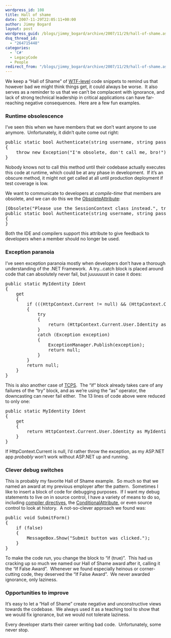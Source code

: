 ```yaml
---
wordpress_id: 108
title: Hall of shame
date: 2007-11-29T22:05:11+00:00
author: Jimmy Bogard
layout: post
wordpress_guid: /blogs/jimmy_bogard/archive/2007/11/29/hall-of-shame.aspx
dsq_thread_id:
  - "264715448"
categories:
  - 'C#'
  - LegacyCode
  - People
redirect_from: "/blogs/jimmy_bogard/archive/2007/11/29/hall-of-shame.aspx/"
---
```

We keep a &#8220;Hall of Shame&#8221; of [WTF-level](http://worsethanfailure.com/) code snippets&nbsp;to remind us that however bad we might think things get, it could always be worse.&nbsp; It also serves as a reminder to us that we can&#8217;t be complacent with ignorance, and lack of strong technical leadership in critical applications can have far-reaching negative consequences.&nbsp; Here are a few fun examples.

### Runtime obsolescence

I&#8217;ve seen this when we have members that we don&#8217;t want anyone to use anymore.&nbsp; Unfortunately, it didn&#8217;t quite come out right:

<div class="CodeFormatContainer">
  <pre><span class="kwrd">public</span> <span class="kwrd">static</span> <span class="kwrd">bool</span> Authenticate(<span class="kwrd">string</span> username, <span class="kwrd">string</span> password)
{
    <span class="kwrd">throw</span> <span class="kwrd">new</span> Exception(<span class="str">"I'm obsolete, don't call me, bro!"</span>);
}
</pre>
</div>

Nobody knows not to call this method until their codebase actually executes this code at runtime, which could be at any phase in development.&nbsp; If it&#8217;s an obscure method, it might not get called at all until production deployment if test&nbsp;coverage is low.

We want to communicate to developers at _compile-time_ that members are obsolete, and we can do this we the [ObsoleteAttribute](http://msdn2.microsoft.com/en-us/library/system.obsoleteattribute.aspx):

<div class="CodeFormatContainer">
  <pre>[Obsolete(<span class="str">"Please use the SessionContext class instead."</span>, <span class="kwrd">true</span>)]
<span class="kwrd">public</span> <span class="kwrd">static</span> <span class="kwrd">bool</span> Authenticate(<span class="kwrd">string</span> username, <span class="kwrd">string</span> password)
{
}
</pre>
</div>

Both the IDE and compilers support this attribute to give feedback to developers when a member should no longer be used.

### Exception paranoia

I&#8217;ve seen exception paranoia mostly when developers don&#8217;t have a thorough understanding of the .NET Framework.&nbsp; A try&#8230;catch block is placed around code that can absolutely never fail, but juuuuuust in case it does:

<div class="CodeFormatContainer">
  <pre><span class="kwrd">public</span> <span class="kwrd">static</span> MyIdentity Ident
{
    get
    {
        <span class="kwrd">if</span> (((HttpContext.Current != <span class="kwrd">null</span>) && (HttpContext.Current.User != <span class="kwrd">null</span>)) && (HttpContext.Current.User.Identity != <span class="kwrd">null</span>))
        {
            <span class="kwrd">try</span>
            {
                <span class="kwrd">return</span> (HttpContext.Current.User.Identity <span class="kwrd">as</span> MyIdentity);
            }
            <span class="kwrd">catch</span> (Exception exception)
            {
                ExceptionManager.Publish(exception);
                <span class="kwrd">return</span> <span class="kwrd">null</span>;
            }
        }
        <span class="kwrd">return</span> <span class="kwrd">null</span>;
    }
}
</pre>
</div>

This is also another case of [TCPS](http://grabbagoft.blogspot.com/2007/11/stop-madness.html).&nbsp; The &#8220;if&#8221; block already takes care of any failures of the &#8220;try&#8221; block, and as we&#8217;re using the &#8220;as&#8221; operator, the downcasting can never fail either.&nbsp; The 13 lines of code above were reduced to only one:

<div class="CodeFormatContainer">
  <pre><span class="kwrd">public</span> <span class="kwrd">static</span> MyIdentity Ident
{
    get
    {
        <span class="kwrd">return</span> HttpContext.Current.User.Identity <span class="kwrd">as</span> MyIdentity;
    }
}
</pre>
</div>

If HttpContext.Current is null, I&#8217;d rather throw the exception, as my ASP.NET app _probably_ won&#8217;t work without ASP.NET up and running.

### Clever debug switches

This is probably my favorite Hall of Shame example. &nbsp;So much so that we named an award at my previous employer after the pattern.&nbsp; Sometimes I like to insert a block of code for debugging purposes.&nbsp; If I want my debug statements to live on in source control, I have a variety of means to do so, including [compiler directives](http://msdn2.microsoft.com/en-us/library/4y6tbswk(VS.80).aspx), the [ConditionalAttribute](http://msdn2.microsoft.com/en-us/library/system.diagnostics.conditionalattribute.aspx),&nbsp;or even source control to look at history.&nbsp; A not-so-clever approach we found was:

<div class="CodeFormatContainer">
  <pre><span class="kwrd">public</span> <span class="kwrd">void</span> SubmitForm()
{
    <span class="kwrd">if</span> (<span class="kwrd">false</span>)
    {
        MessageBox.Show(<span class="str">"Submit button was clicked."</span>);
    }
}
</pre>
</div>

To make the code run, you&nbsp;change the block to&nbsp;&#8220;if (true)&#8221;.&nbsp; This had us cracking up so much we named our Hall of Shame award after it, calling it the &#8220;If False Award&#8221;.&nbsp; Whenever we found especially heinous or corner-cutting code, they deserved the &#8220;If False Award&#8221;.&nbsp; We never awarded ignorance, only laziness.

### Opportunities to improve

It&#8217;s easy to let a &#8220;Hall of Shame&#8221; create negative and unconstructive views towards the codebase.&nbsp; We always used it as a teaching tool to show that we would fix ignorance, but we would not tolerate laziness.

Every developer starts their career writing bad code.&nbsp; Unfortunately, some never stop.